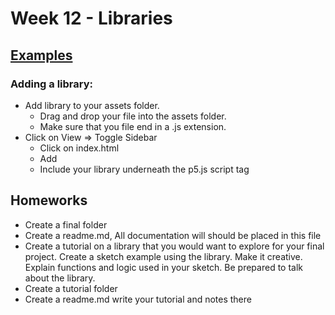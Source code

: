 # Week 12 - Libraries

## [Examples](https://github.com/zevenrodriguez/CIM540-640/tree/master/examples/p5Examples/week12)

### Adding a library:

* Add library to your assets folder.
  * Drag and drop your file into the assets folder.
  * Make sure that you file end in a .js extension.
* Click on View => Toggle Sidebar
  * Click on index.html
  * Add  <script src=”libraries/yourLibraryHere.js” type=”text/javascript”></script>
  * Include your library underneath the p5.js script tag


## Homeworks

* Create a final folder
 * Create a readme.md, All documentation will should be placed in this file
* Create a tutorial on a library that you would want to explore for your final project.  Create a sketch example using the library. Make it creative. Explain functions and logic used in your sketch. Be prepared to talk about the library.
 * Create a tutorial folder
 * Create a readme.md write your tutorial and notes there


